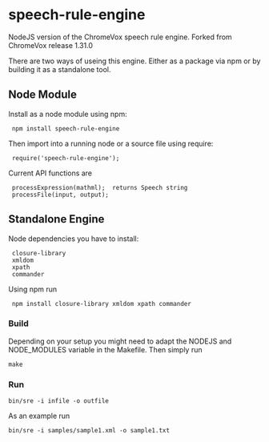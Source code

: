 speech-rule-engine
==================

NodeJS version of the ChromeVox speech rule engine.
Forked from ChromeVox release 1.31.0

There are two ways of useing this engine. Either as a package via npm or by building it as a standalone tool. 

Node Module
-----------

Install as a node module using npm:

     npm install speech-rule-engine

Then import into a running node or a source file using require:

     require('speech-rule-engine');
     
Current API functions are
     
     processExpression(mathml);  returns Speech string
     processFile(input, output);


Standalone Engine
-----------------

Node dependencies you have to install:

     closure-library
     xmldom
     xpath
     commander
 
Using npm run

     npm install closure-library xmldom xpath commander
 
 
### Build #############

Depending on your setup you might need to adapt the NODEJS and NODE_MODULES variable in the Makefile. 
Then simply run

    make

### Run  ############


    bin/sre -i infile -o outfile

As an example run

    bin/sre -i samples/sample1.xml -o sample1.txt
